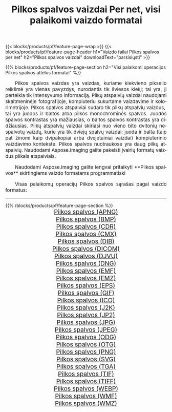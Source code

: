 ﻿---
title: Pilkos spalvos vaizdai Per net, visi palaikomi vaizdo formatai 
weight: 3920
url: /lt/net/grayscale 
lang: lt
langdirlevel: 2
locales: zh-hans,ja,it,ru,de,es,fr,nl,id,lt,pl,pt,vi,tr,ko,zh-hant,ar,hi,th,sv,cs,uk,he
description: Naudodami Aspose.Imaging galite lengvai sukurti Pilkos spalvos vaizdus per net
---

{{< blocks/products/pf/feature-page-wrap >}}
{{< blocks/products/pf/feature-page-header h1="Vaizdo failai Pilkos spalvos per net" h2="Pilkos spalvos vaizdai" downloadText="parsisiųsti" >}}


{{% blocks/products/pf/feature-page-section  h2="Visi palaikomi operacijos Pilkos spalvos attēlus formatai" %}}
<p align="justify" style="text-indent:2em;font-size:15px;">
Pilkos spalvos vaizdas yra vaizdas, kuriame kiekvieno pikselio reikšmė yra vienas pavyzdys, nurodantis tik šviesos kiekį; tai yra, ji perteikia tik intensyvumo informaciją. Pilkų atspalvių vaizdai naudojami skaitmeninėje fotografijoje, kompiuteriu sukurtame vaizdavime ir kolorimetrijoje. Pilkos spalvos atspalviai sudaro tik pilkų atspalvių vaizdus, ​​tai yra juodos ir baltos arba pilkos monochrominės spalvos. Juodos spalvos kontrastas yra mažiausias, o baltos spalvos kontrastas yra didžiausias. Pilkų atspalvių vaizdai skiriasi nuo vieno bito dvitonių nespalvotų vaizdų, kurie yra tik dviejų spalvų vaizdai: juoda ir balta (taip pat žinomi kaip dvipakopiai arba dvejetainiai vaizdai) kompiuterinio vaizdavimo kontekste. Pilkos spalvos nuotraukose yra daug pilkų atspalvių. Naudodami Aspose.Imaging galite pakeisti įvairių formatų vaizdus pilkais atspalviais.
</p>
<p align="justify" style="text-indent:2em;font-size:15px;">
Naudodami Aspose.Imaging galite lengvai pritaikyti **Pilkos spalvos** skirtingiems vaizdo formatams programmatiski
</p>
<p align="justify" style="text-indent:2em;font-size:15px;">
Visas palaikomų operacijų Pilkos spalvos sąrašas pagal vaizdo formatus:
</p>
<hr/>
{{% /blocks/products/pf/feature-page-section %}}
<div class="container-fluid productfamilypage bg-gray">
    <div class="convertypes bg-gray agp-content section">
        <div class="container">
		<div class="row other-converters" style="gap: 10px;font-size: 19px;text-align:center;">
		    <div class='col-md-2 other-converter remove-lp remove-rp'><a href="/imaging/lt/net/grayscale/apng" style="padding:15px;">Pilkos spalvos (APNG)</a></div><div class='col-md-2 other-converter remove-lp remove-rp'><a href="/imaging/lt/net/grayscale/bmp" style="padding:15px;">Pilkos spalvos (BMP)</a></div><div class='col-md-2 other-converter remove-lp remove-rp'><a href="/imaging/lt/net/grayscale/cdr" style="padding:15px;">Pilkos spalvos (CDR)</a></div><div class='col-md-2 other-converter remove-lp remove-rp'><a href="/imaging/lt/net/grayscale/cmx" style="padding:15px;">Pilkos spalvos (CMX)</a></div><div class='col-md-2 other-converter remove-lp remove-rp'><a href="/imaging/lt/net/grayscale/dib" style="padding:15px;">Pilkos spalvos (DIB)</a></div><div class='col-md-2 other-converter remove-lp remove-rp'><a href="/imaging/lt/net/grayscale/dicom" style="padding:15px;">Pilkos spalvos (DICOM)</a></div><div class='col-md-2 other-converter remove-lp remove-rp'><a href="/imaging/lt/net/grayscale/djvu" style="padding:15px;">Pilkos spalvos (DJVU)</a></div><div class='col-md-2 other-converter remove-lp remove-rp'><a href="/imaging/lt/net/grayscale/dng" style="padding:15px;">Pilkos spalvos (DNG)</a></div><div class='col-md-2 other-converter remove-lp remove-rp'><a href="/imaging/lt/net/grayscale/emf" style="padding:15px;">Pilkos spalvos (EMF)</a></div><div class='col-md-2 other-converter remove-lp remove-rp'><a href="/imaging/lt/net/grayscale/emz" style="padding:15px;">Pilkos spalvos (EMZ)</a></div><div class='col-md-2 other-converter remove-lp remove-rp'><a href="/imaging/lt/net/grayscale/eps" style="padding:15px;">Pilkos spalvos (EPS)</a></div><div class='col-md-2 other-converter remove-lp remove-rp'><a href="/imaging/lt/net/grayscale/gif" style="padding:15px;">Pilkos spalvos (GIF)</a></div><div class='col-md-2 other-converter remove-lp remove-rp'><a href="/imaging/lt/net/grayscale/ico" style="padding:15px;">Pilkos spalvos (ICO)</a></div><div class='col-md-2 other-converter remove-lp remove-rp'><a href="/imaging/lt/net/grayscale/j2k" style="padding:15px;">Pilkos spalvos (J2K)</a></div><div class='col-md-2 other-converter remove-lp remove-rp'><a href="/imaging/lt/net/grayscale/jp2" style="padding:15px;">Pilkos spalvos (JP2)</a></div><div class='col-md-2 other-converter remove-lp remove-rp'><a href="/imaging/lt/net/grayscale/jpg" style="padding:15px;">Pilkos spalvos (JPG)</a></div><div class='col-md-2 other-converter remove-lp remove-rp'><a href="/imaging/lt/net/grayscale/jpeg" style="padding:15px;">Pilkos spalvos (JPEG)</a></div><div class='col-md-2 other-converter remove-lp remove-rp'><a href="/imaging/lt/net/grayscale/odg" style="padding:15px;">Pilkos spalvos (ODG)</a></div><div class='col-md-2 other-converter remove-lp remove-rp'><a href="/imaging/lt/net/grayscale/otg" style="padding:15px;">Pilkos spalvos (OTG)</a></div><div class='col-md-2 other-converter remove-lp remove-rp'><a href="/imaging/lt/net/grayscale/png" style="padding:15px;">Pilkos spalvos (PNG)</a></div><div class='col-md-2 other-converter remove-lp remove-rp'><a href="/imaging/lt/net/grayscale/svg" style="padding:15px;">Pilkos spalvos (SVG)</a></div><div class='col-md-2 other-converter remove-lp remove-rp'><a href="/imaging/lt/net/grayscale/tga" style="padding:15px;">Pilkos spalvos (TGA)</a></div><div class='col-md-2 other-converter remove-lp remove-rp'><a href="/imaging/lt/net/grayscale/tif" style="padding:15px;">Pilkos spalvos (TIF)</a></div><div class='col-md-2 other-converter remove-lp remove-rp'><a href="/imaging/lt/net/grayscale/tiff" style="padding:15px;">Pilkos spalvos (TIFF)</a></div><div class='col-md-2 other-converter remove-lp remove-rp'><a href="/imaging/lt/net/grayscale/webp" style="padding:15px;">Pilkos spalvos (WEBP)</a></div><div class='col-md-2 other-converter remove-lp remove-rp'><a href="/imaging/lt/net/grayscale/wmf" style="padding:15px;">Pilkos spalvos (WMF)</a></div><div class='col-md-2 other-converter remove-lp remove-rp'><a href="/imaging/lt/net/grayscale/wmz" style="padding:15px;">Pilkos spalvos (WMZ)</a></div>
                </div>
        </div>
    </div>
</div>
<br/>
